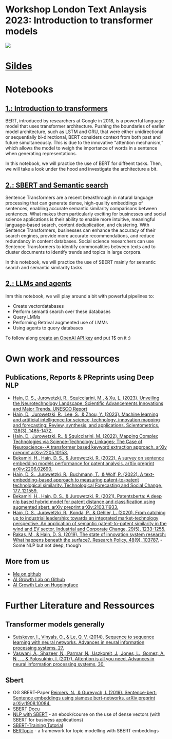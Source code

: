 # Workshop London Text Anlaysis 2023: Introduction to transformer models

![](https://jalammar.github.io/images/transformer-ber-ulmfit-elmo.png)

# [Sildes](https://docs.google.com/presentation/d/1KUpX_vW1Y4xQL5NJ-GJeWTCtC9SghuCsMpSeNDOynJE/edit?usp=sharing)

# Notebooks

## [1.: Introduction to transformers](https://colab.research.google.com/github/daniel-hain/workshop_london_nlp_2023/blob/main/notebooks/transformers_intro.ipynb)

BERT, introduced by researchers at Google in 2018, is a powerful language model that uses transformer architecture. Pushing the boundaries of earlier model architecture, such as LSTM and GRU, that were either unidirectional or sequentially bi-directional, BERT considers context from both past and future simultaneously. This is due to the innovative “attention mechanism,” which allows the model to weigh the importance of words in a sentence when generating representations.

In this notebook, we will practice the use of BERT for diffeent tasks. Then, we will take a look under the hood and investigate the architecture a bit.

## [2.: SBERT and Semantic search](https://colab.research.google.com/github/daniel-hain/workshop_london_nlp_2023/blob/main/notebooks/workshop_sbert_similarity.ipynb)

Sentence Transformers are a recent breakthrough in natural language processing that can generate dense, high-quality embeddings of sentences, enabling accurate semantic similarity comparisons between sentences. What makes them particularly exciting for businesses and social science applications is their ability to enable more intuitive, meaningful language-based search, content deduplication, and clustering. With Sentence Transformers, businesses can enhance the accuracy of their search engines, provide more accurate recommendations, and reduce redundancy in content databases. Social science researchers can use Sentence Transformers to identify commonalities between texts and to cluster documents to identify trends and topics in large corpora.

In this notebook, we will practice the use of SBERT mainly for semantic search and semantic similarity tasks.

## [2.: LLMs and agents](https://colab.research.google.com/github/daniel-hain/workshop_london_nlp_2023/blob/main/LMM_vectordb_agents.ipynb)

Inm this notebook, we will play around a bit with powerful pipelines to:

- Create vectordatabases
- Perform semanti search over these databases
- Query LMMs
- Performing Retrival augmented use of LMMs
- Using agents to query databases
  

To follow along [create an OpenAI API key](https://openai.com/product#made-for-developers) and put 1$ on it :)

# Own work and ressources

## Publications, Reports & PReprints using Deep NLP

* [Hain, D. S., Jurowetzki, R., Squicciarini, M., & Xu, L. (2023). Unveiling the Neurotechnology Landscape: Scientific Advancements Innovations and Major Trends. UNESCO Report](https://unesdoc.unesco.org/ark:/48223/pf0000386137)
* [Hain, D., Jurowetzki, R., Lee, S., & Zhou, Y. (2023). Machine learning and artificial intelligence for science, technology, innovation mapping and forecasting: Review, synthesis, and applications. Scientometrics, 128(3), 1465-1472.](https://doi.org/10.1007/s11192-022-04628-8)
* [Hain, D., Jurowetzki, R., & Squicciarini, M. (2022). Mapping Complex Technologies via Science-Technology Linkages; The Case of Neuroscience--A transformer based keyword extraction approach. arXiv preprint arXiv:2205.10153.](https://arxiv.org/abs/2205.10153)
* [Bekamiri, H., Hain, D. S., & Jurowetzki, R. (2022). A survey on sentence embedding models performance for patent analysis. arXiv preprint arXiv:2206.02690.](https://arxiv.org/abs/2206.02690)
* [Hain, D. S., Jurowetzki, R., Buchmann, T., & Wolf, P. (2022). A text-embedding-based approach to measuring patent-to-patent technological similarity. Technological Forecasting and Social Change, 177, 121559.](https://doi.org/10.1016/j.techfore.2022.121559)
* [Bekamiri, H., Hain, D. S., & Jurowetzki, R. (2021). Patentsberta: A deep nlp based hybrid model for patent distance and classification using augmented sbert. arXiv preprint arXiv:2103.11933.](https://arxiv.org/abs/2103.11933)
* [Hain, D. S., Jurowetzki, R., Konda, P., & Oehler, L. (2020). From catching up to industrial leadership: towards an integrated market-technology perspective. An application of semantic patent-to-patent similarity in the wind and EV sector. Industrial and Corporate Change, 29(5), 1233-1255.](https://doi.org/10.1093/icc/dtaa021)
* [Rakas, M., & Hain, D. S. (2019). The state of innovation system research: What happens beneath the surface?. Research Policy, 48(9), 103787.](https://doi.org/10.1016/j.respol.2019.04.011) - Some NLP but not deep, though

## More from us

* [Me on github](https://github.com/daniel-hain)
* [AI Growth Lab on Github](https://github.com/AI-Growth-Lab)
* [AI Growth Lab on Huggingface](https://huggingface.co/AAUBS)

# Further Literature and Ressources

## Transformer models generally
* [Sutskever, I., Vinyals, O., & Le, Q. V. (2014). Sequence to sequence learning with neural networks. Advances in neural information processing systems, 27.](https://proceedings.neurips.cc/paper/5346-sequence-to-sequence-learning-with-neural-)
* [Vaswani, A., Shazeer, N., Parmar, N., Uszkoreit, J., Jones, L., Gomez, A. N., ... & Polosukhin, I. (2017). Attention is all you need. Advances in neural information processing systems, 30.](https://proceedings.neurips.cc/paper/7181-attention-is-all)
## Sbert 
* OG SBERT-Paper [Reimers, N., & Gurevych, I. (2019). Sentence-bert: Sentence embeddings using siamese bert-networks. arXiv preprint arXiv:1908.10084.](https://arxiv.org/abs/1908.10084)
* [SBERT Docu](https://www.sbert.net)
* [NLP with SBERT](https://www.pinecone.io/learn/nlp/) - an ebook/course on the use of dense vectors (with SBERT for business applications)
* [SBERT-Training Tutorial](https://huggingface.co/blog/how-to-train-sentence-transformers)
* [BERTopic](https://maartengr.github.io/BERTopic/index.html) - a framework for topic modelling with SBERT embeddings





